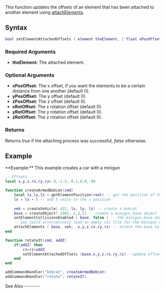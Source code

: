 This function updates the offsets of an element that has been attached to another element using [attachElements](/attachElements.md "wikilink").

Syntax
------

``` lua
bool setElementAttachedOffsets ( element theElement, [ float xPosOffset, float yPosOffset, float zPosOffset, float xRotOffset, float yRotOffset, float zRotOffset ])
```

### Required Arguments

-   **theElement:** The attached element.

### Optional Arguments

-   **xPosOffset:** The x offset, if you want the elements to be a certain distance from one another (default 0).
-   **yPosOffset:** The y offset (default 0).
-   **zPosOffset:** The z offset (default 0).
-   **xRotOffset:** The x rotation offset (default 0).
-   **yRotOffset:** The y rotation offset (default 0).
-   **zRotOffset:** The z rotation offset (default 0).

### Returns

Returns *true* if the attaching process was successful, *false* otherwise.

Example
-------

<section name="Client" class="client" show="true">
**Example:** This example creates a car with a minigun

``` lua
-- Offsets
local x,y,z,rx,ry,rz= 0,-1.5,-0.1,0,0,-90

function createArmedBobcat(cmd)
    local lx,ly,lz = getElementPosition(root) -- get the position of the player
    lx = lx + 5 -- add 5 units to the x position
    
    veh = createVehicle( 422, lx, ly, lz) -- create a bobcat
    base = createObject( 2985, 2,2,2) -- create a minigun_base object
    setElementCollisionsEnabled ( base, false ) -- the minigun_base damages the car
    -- you could alternatively load an empty col file for the minigun object
    attachElements ( base, veh,  x,y,z,rx,ry,rz) -- attach the base to the bobcat
end

function rotateIt(cmd, addZ)
    if(addZ) then
        rz=rz+addZ
        setElementAttachedOffsets (base,x,y,z,rx,ry,rz) --update offsets
    end
end

addCommandHandler("bobcat", createArmedBobcat)
addCommandHandler("rotate", rotateIt)
```

</section>
See Also
--------
